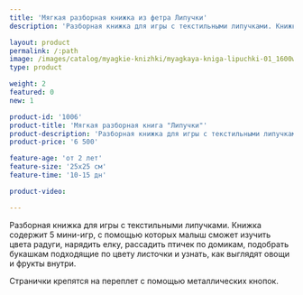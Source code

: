 ```yaml
---
title: 'Мягкая разборная книжка из фетра Липучки'
description: 'Разборная книжка для игры с текстильными липучками. Книжка содержит 5 мини-игр с деталями на липучках. Страницы съемные, крепятся на переплет с помощью металлических кнопок.'

layout: product
permalink: /:path
image: /images/catalog/myagkie-knizhki/myagkaya-kniga-lipuchki-01_1600w.jpg
type: product

weight: 2
featured: 0
new: 1

product-id: '1006'
product-title: 'Мягкая разборная книга "Липучки"'
product-description: 'Разборная книжка для игры с текстильными липучками. Книжка содержит 5 мини-игр, с помощью которых малыш сможет изучить цвета радуги, нарядить елку, рассадить птичек по домикам, подобрать букашкам подходящие по цвету листочки и узнать, как выглядят овощи и фрукты внутри. <br /><br />Странички крепятся на переплет с помощью металлических кнопок.'
product-price: '6 500'

feature-age: 'от 2 лет'
feature-size: '25х25 см'
feature-time: '10-15 дн'

product-video: 

---
```

Разборная книжка для игры с текстильными липучками. Книжка содержит 5 мини-игр, с помощью которых малыш сможет изучить цвета радуги, нарядить елку, рассадить птичек по домикам, подобрать букашкам подходящие по цвету листочки и узнать, как выглядят овощи и фрукты внутри. 

Странички крепятся на переплет с помощью металлических кнопок. 